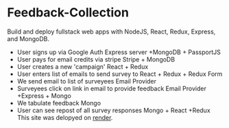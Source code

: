 # Feedback-Collection
Build and deploy fullstack web apps with NodeJS, React, Redux, Express, and MongoDB.


- User signs up via Google Auth	Express server +MongoDB + PassportJS	
- User pays for email credits via stripe	Stripe + MongoDB	
- User creates a new 'campaign'	React + Redux	
- User enters list of emails to send survey to	React + Redux + Redux Form	
- We send email to list of surveyees	Email Provider	
- Surveyees click on link in email to provide feedback	Email Provider +Express + Mongo	
- We tabulate feedback  	Mongo	
- User can see repost of all survey responses 	Mongo + React +Redux	
This site was delopyed on [render](https://feedback-collection.onrender.com).
